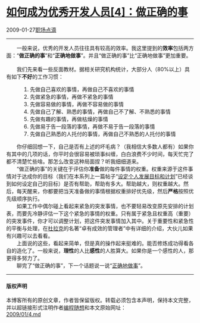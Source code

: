 <!DOCTYPE html>
<html xmlns="http://www.w3.org/1999/xhtml" xml:lang="zh-CN">
<head>
<meta http-equiv="Content-Type" content="text/html; charset=utf-8" />
<meta name="generator" content="Python script by program.think@gmail.com" />
<meta name="provider" content="program-think.blogspot.com" />
<link type="text/css" rel="stylesheet" href="../../css/program-think.css" />
<title>如何成为优秀开发人员[4]：做正确的事 - 编程随想的博客</title>
</head>
<body>
<div id="main" style="width:100%;">
<h1><a href="../../index.md" title="回到首页">如何成为优秀开发人员[4]：做正确的事</a></h1>
<div class="post-info"><span class="date-header">2009-01-27</span><a href="../../tags/E8818CE59CBAE782B9E6BBB4.md" class="tag">职场点滴</a> </div>
<hr>
<div class="post">
　　一般来说，优秀的开发人员往往具有较高的效率。我这里提到的<b>效率</b>包括两方面：“<b>做正确的事</b>”和“<b>正确地做事</b>”。并且“做正确的事”比“正确地做事”更加重要。<!--program-think--><br /><br />　　我们先来看一些反面教材。据相关研究机构统计，大部分人（80%以上）具有如下<b>不好</b>的工作习惯：<br /><ol style="margin-left: 40px;"><li>先做自己喜欢的事情，再做自己不喜欢的事情</li><li>先做紧急的事情，再做不紧急的事情</li><li>先做容易做的事情，再做不容易做的事情</li><li>先做自己了解、熟悉的事情，再做自己不了解、不熟悉的事情</li><li>先做有趣的事情，再做枯燥的事情</li> <li>先做易于告一段落的事情，再做不易于告一段落的事情</li><li>先做自己熟悉的人托付的事情，再做自己不熟悉的人托付的事情</li></ol>　　你仔细回想一下，自己是否有上述的坏毛病？（我相信大多数人都有）如果你有其中的几项的话，你平时会很容易被琐事纠缠，白白浪费不少时间，每天忙完了都不清楚忙些啥。那怎么改变这种局面捏？听我细细道来。<br />　　“做正确的事”的关键在于评估你<b>准备</b>做的每件事情的权重。权重来源于这件事情对于达成你的目标（我们在本系列上一篇帖子“<a href="../../2009/01/3.md">设定个人发展目标和计划</a>”已经谈到如何设定自己的目标）是否有帮助，帮助有多大。帮助越大，则权重越大。然后，每天醒来，你都要把当天准备做的事情根据权重排好优先级，然后<b>严格</b>按照优先级顺序执行。<br />　　如果工作中偶尔碰上看起来紧急的突发事情，也不要轻易改变原先安排的计划表，而要先冷静评估一下这个紧急的事情的权重。只有属于紧急且权重高（重要）的突发事件，你才可以调整计划，把这件突发事情加入其中。关于重要性和紧急性的平衡与处理，在<a href="http://zh.wikipedia.org/wiki/%E5%BD%BC%E5%BE%97%C2%B7%E5%BE%B7%E9%B2%81%E5%85%8B" target="_blank" rel="nofollow">杜拉克</a>的名著“卓有成效的管理者”中有详细的介绍，大伙儿如果有兴趣可以去看看。<br />　　上面说的这些，看起来简单，但是真的操作起来挺难的。能否修炼成功得看各自的造化了。一般来说，<b>理性</b>的人比<b>感性</b>的人胜算大。如果你是一个感性的人，那更得多努力了。<br />　　聊完了“做正确的事”，下一个话题说一说“<a href="../../2009/02/5.md">正确地做事</a>”。<div class="blogger-post-footer">
</div>
<hr>
<div class="copyright">
<h4>版权声明</h4>
本博客所有的原创文章，作者皆保留版权。转载必须包含本声明，保持本文完整，并以超链接形式注明作者<a href="mailto:program.think@gmail.com">编程随想</a>和本文原始网址：<br>
<a href="2009/01/4.md">2009/01/4.md</a>
</div>
</div>
</body>
</html>
